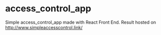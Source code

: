 # access_control_app
Simple access_control_app made with React Front End. Result hosted on http://www.simpleaccesscontrol.link/
